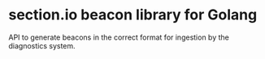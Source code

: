 # section.io beacon library for Golang

API to generate beacons in the correct format for ingestion by the diagnostics system.

